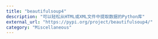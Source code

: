 ```yaml
---
title: "beautifulsoup4"
description: "可以轻松从HTML或XML文件中提取数据的Python库"
external_url: "https://pypi.org/project/beautifulsoup4/"
category: "Miscellaneous"
---
```

